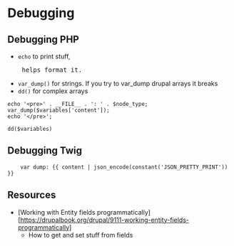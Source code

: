 # Debugging

## Debugging PHP
- `echo` to print stuff, <pre> helps format it.
- `var_dump()` for strings. If you try to var_dump drupal arrays it breaks
- `dd()` for complex arrays

```
echo '<pre>' . __FILE__ . ': ' . $node_type;
var_dump($variables['content']);
echo '</pre>';

dd($variables)
```

## Debugging Twig
```
    var dump: {{ content | json_encode(constant('JSON_PRETTY_PRINT')) }}
```

## Resources
* [Working with Entity fields programmatically][https://drupalbook.org/drupal/9111-working-entity-fields-programmatically]
    - How to get and set stuff from fields